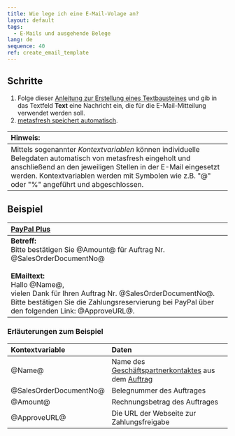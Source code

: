 ```yaml
---
title: Wie lege ich eine E-Mail-Volage an?
layout: default
tags:
  - E-Mails und ausgehende Belege
lang: de
sequence: 40
ref: create_email_template
---
```


## Schritte
1. Folge dieser [Anleitung zur Erstellung eines Textbausteines](Textbaustein_erstellen) und gib in das Textfeld **Text** eine Nachricht ein, die für die E-Mail-Mitteilung verwendet werden soll.
1. [metasfresh speichert automatisch](Speicheranzeige).

| **Hinweis:** |
| :--- |
| Mittels sogenannter *Kontextvariablen* können individuelle Belegdaten automatisch von metasfresh eingeholt und anschließend an den jeweiligen Stellen in der E-Mail eingesetzt werden. Kontextvariablen werden mit Symbolen wie z.B. "@" oder "%" angeführt und abgeschlossen. |

## Beispiel

| [PayPal Plus](PayPal_Zahlungsweise_Auftrag) |
| :--- |
| **Betreff:**<br> Bitte bestätigen Sie @Amount@ für Auftrag Nr. @SalesOrderDocumentNo@<br><br> **EMailtext:**<br> Hallo @Name@,<br> vielen Dank für Ihren Auftrag Nr. @SalesOrderDocumentNo@.<br> Bitte bestätigen Sie die Zahlungsreservierung bei PayPal über den folgenden Link: @ApproveURL@. |

### Erläuterungen zum Beispiel

| Kontextvariable | Daten |
| :--- | :--- |
| @Name@ | Name des [Geschäftspartnerkontaktes](GPartner_Nutzer_hinzufuegen) aus dem [Auftrag](Auftrag_erfassen) |
| @SalesOrderDocumentNo@ | Belegnummer des Auftrages |
| @Amount@ | Rechnungsbetrag des Auftrages |
| @ApproveURL@ | Die URL der Webseite zur Zahlungsfreigabe |

